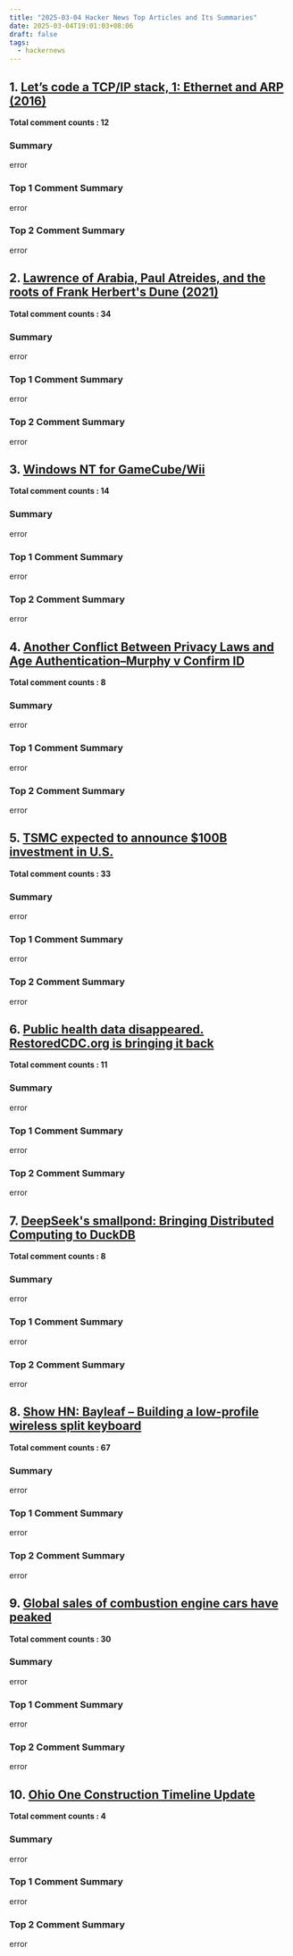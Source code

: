 ```yaml
---
title: "2025-03-04 Hacker News Top Articles and Its Summaries"
date: 2025-03-04T19:01:03+08:06
draft: false
tags:
  - hackernews
---
```


## 1. [Let’s code a TCP/IP stack, 1: Ethernet and ARP (2016)](https://news.ycombinator.com/item?id=43250093)

**Total comment counts : 12**

### Summary

 error

### Top 1 Comment Summary

 error

### Top 2 Comment Summary

 error

## 2. [Lawrence of Arabia, Paul Atreides, and the roots of Frank Herbert's Dune (2021)](https://news.ycombinator.com/item?id=43248429)

**Total comment counts : 34**

### Summary

 error

### Top 1 Comment Summary

 error

### Top 2 Comment Summary

 error

## 3. [Windows NT for GameCube/Wii](https://news.ycombinator.com/item?id=43221633)

**Total comment counts : 14**

### Summary

 error

### Top 1 Comment Summary

 error

### Top 2 Comment Summary

 error

## 4. [Another Conflict Between Privacy Laws and Age Authentication–Murphy v Confirm ID](https://news.ycombinator.com/item?id=43206622)

**Total comment counts : 8**

### Summary

 error

### Top 1 Comment Summary

 error

### Top 2 Comment Summary

 error

## 5. [TSMC expected to announce $100B investment in U.S.](https://news.ycombinator.com/item?id=43243580)

**Total comment counts : 33**

### Summary

 error

### Top 1 Comment Summary

 error

### Top 2 Comment Summary

 error

## 6. [Public health data disappeared. RestoredCDC.org is bringing it back](https://news.ycombinator.com/item?id=43248610)

**Total comment counts : 11**

### Summary

 error

### Top 1 Comment Summary

 error

### Top 2 Comment Summary

 error

## 7. [DeepSeek's smallpond: Bringing Distributed Computing to DuckDB](https://news.ycombinator.com/item?id=43248947)

**Total comment counts : 8**

### Summary

 error

### Top 1 Comment Summary

 error

### Top 2 Comment Summary

 error

## 8. [Show HN: Bayleaf – Building a low-profile wireless split keyboard](https://news.ycombinator.com/item?id=43255529)

**Total comment counts : 67**

### Summary

 error

### Top 1 Comment Summary

 error

### Top 2 Comment Summary

 error

## 9. [Global sales of combustion engine cars have peaked](https://news.ycombinator.com/item?id=43249068)

**Total comment counts : 30**

### Summary

 error

### Top 1 Comment Summary

 error

### Top 2 Comment Summary

 error

## 10. [Ohio One Construction Timeline Update](https://news.ycombinator.com/item?id=43211101)

**Total comment counts : 4**

### Summary

 error

### Top 1 Comment Summary

 error

### Top 2 Comment Summary

 error

